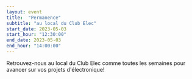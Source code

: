 ```yaml
---
layout: event
title:  "Permanence"
subtitle: "au local du Club Elec"
start_date: 2023-05-03
start_hour: "12:30:00"
end_date: 2023-05-03
end_hour: "14:00:00"
---
```


Retrouvez-nous au local du Club Elec comme toutes les semaines pour avancer sur vos projets d'électronique!
